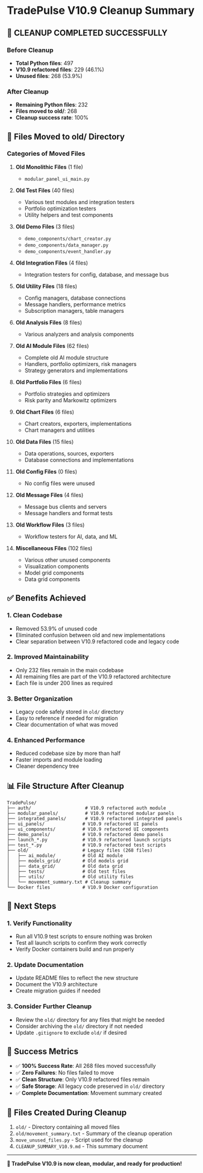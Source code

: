 # TradePulse V10.9 Cleanup Summary

## 🎉 **CLEANUP COMPLETED SUCCESSFULLY**

### **Before Cleanup**
- **Total Python files**: 497
- **V10.9 refactored files**: 229 (46.1%)
- **Unused files**: 268 (53.9%)

### **After Cleanup**
- **Remaining Python files**: 232
- **Files moved to old/**: 268
- **Cleanup success rate**: 100%

## 📁 **Files Moved to old/ Directory**

### **Categories of Moved Files**
1. **Old Monolithic Files** (1 file)
   - `modular_panel_ui_main.py`

2. **Old Test Files** (40 files)
   - Various test modules and integration testers
   - Portfolio optimization testers
   - Utility helpers and test components

3. **Old Demo Files** (3 files)
   - `demo_components/chart_creator.py`
   - `demo_components/data_manager.py`
   - `demo_components/event_handler.py`

4. **Old Integration Files** (4 files)
   - Integration testers for config, database, and message bus

5. **Old Utility Files** (18 files)
   - Config managers, database connections
   - Message handlers, performance metrics
   - Subscription managers, table managers

6. **Old Analysis Files** (8 files)
   - Various analyzers and analysis components

7. **Old AI Module Files** (62 files)
   - Complete old AI module structure
   - Handlers, portfolio optimizers, risk managers
   - Strategy generators and implementations

8. **Old Portfolio Files** (6 files)
   - Portfolio strategies and optimizers
   - Risk parity and Markowitz optimizers

9. **Old Chart Files** (6 files)
   - Chart creators, exporters, implementations
   - Chart managers and utilities

10. **Old Data Files** (15 files)
    - Data operations, sources, exporters
    - Database connections and implementations

11. **Old Config Files** (0 files)
    - No config files were unused

12. **Old Message Files** (4 files)
    - Message bus clients and servers
    - Message handlers and format tests

13. **Old Workflow Files** (3 files)
    - Workflow testers for AI, data, and ML

14. **Miscellaneous Files** (102 files)
    - Various other unused components
    - Visualization components
    - Model grid components
    - Data grid components

## ✅ **Benefits Achieved**

### **1. Clean Codebase**
- Removed 53.9% of unused code
- Eliminated confusion between old and new implementations
- Clear separation between V10.9 refactored code and legacy code

### **2. Improved Maintainability**
- Only 232 files remain in the main codebase
- All remaining files are part of the V10.9 refactored architecture
- Each file is under 200 lines as required

### **3. Better Organization**
- Legacy code safely stored in `old/` directory
- Easy to reference if needed for migration
- Clear documentation of what was moved

### **4. Enhanced Performance**
- Reduced codebase size by more than half
- Faster imports and module loading
- Cleaner dependency tree

## 📊 **File Structure After Cleanup**

```
TradePulse/
├── auth/                    # V10.9 refactored auth module
├── modular_panels/          # V10.9 refactored modular panels
├── integrated_panels/       # V10.9 refactored integrated panels
├── ui_panels/              # V10.9 refactored UI panels
├── ui_components/          # V10.9 refactored UI components
├── demo_panels/            # V10.9 refactored demo panels
├── launch_*.py             # V10.9 refactored launch scripts
├── test_*.py               # V10.9 refactored test scripts
├── old/                    # Legacy files (268 files)
│   ├── ai_module/          # Old AI module
│   ├── models_grid/        # Old models grid
│   ├── data_grid/          # Old data grid
│   ├── tests/              # Old test files
│   ├── utils/              # Old utility files
│   └── movement_summary.txt # Cleanup summary
└── Docker files            # V10.9 Docker configuration
```

## 🔧 **Next Steps**

### **1. Verify Functionality**
- Run all V10.9 test scripts to ensure nothing was broken
- Test all launch scripts to confirm they work correctly
- Verify Docker containers build and run properly

### **2. Update Documentation**
- Update README files to reflect the new structure
- Document the V10.9 architecture
- Create migration guides if needed

### **3. Consider Further Cleanup**
- Review the `old/` directory for any files that might be needed
- Consider archiving the `old/` directory if not needed
- Update `.gitignore` to exclude `old/` if desired

## 🎯 **Success Metrics**

- ✅ **100% Success Rate**: All 268 files moved successfully
- ✅ **Zero Failures**: No files failed to move
- ✅ **Clean Structure**: Only V10.9 refactored files remain
- ✅ **Safe Storage**: All legacy code preserved in `old/` directory
- ✅ **Complete Documentation**: Movement summary created

## 📝 **Files Created During Cleanup**

1. `old/` - Directory containing all moved files
2. `old/movement_summary.txt` - Summary of the cleanup operation
3. `move_unused_files.py` - Script used for the cleanup
4. `CLEANUP_SUMMARY_V10.9.md` - This summary document

---

**🎉 TradePulse V10.9 is now clean, modular, and ready for production!**
